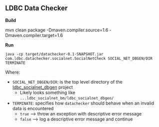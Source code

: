 LDBC Data Checker
-----------------

**Build**

mvn clean package -Dmaven.compiler.source=1.6 -Dmaven.compiler.target=1.6

**Run**

    java -cp target/datachecker-0.1-SNAPSHOT.jar com.ldbc.datachecker.socialnet.SocialNetCheck SOCIAL_NET_DBGEN/DIR TERMINATE

Where:

 * `SOCIAL_NET_DBGEN/DIR`: is the top level directory of the [ldbc_socialnet_dbgen](https://github.com/ldbc/ldbc_socialnet_bm/tree/master/ldbc_socialnet_dbgen) project
    * Likely looks something like `...ldbc_socialnet_bm/ldbc_socialnet_dbgen/`
 * `TERMINATE`: specifies how `datachecker` should behave when an invalid data is encountered
    * `true` --> throw an exception with descriptive error message
    * `false` --> log a descriptive error message and continue
